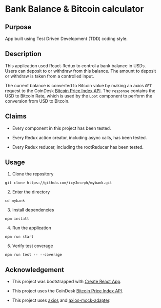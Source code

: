# Bank Balance & Bitcoin calculator

## Purpose

App built using Test Driven Development (TDD) coding style.

## Description

This application used React-Redux to control a bank balance in USDs. Users can deposit to or withdraw from this balance. The amount to deposit or withdraw is taken from a controlled input.

The current balance is converted to Bitcoin value by making an axios `GET` request to the CoinDesk [Bitcoin Price Index API](https://www.coindesk.com/api/). The `response` contains the USD to Bitcoin Rate, which is used by the `Loot` component to perform the conversion from USD to Bitcoin.

## Claims

* Every component in this project has been tested.

* Every Redux action creator, including async calls, has been tested.

* Every Redux reducer, including the rootReducer has been tested.

## Usage

1. Clone the repository

```
git clone https://github.com/icyJoseph/mybank.git
```

2. Enter the directory

```
cd mybank
```

3. Install dependencies

```
npm install
```

4. Run the application

```
npm run start
```

5. Verify test coverage

```
npm run test -- --coverage
```

## Acknowledgement

* This project was bootstrapped with [Create React App](https://github.com/facebookincubator/create-react-app).

* This project uses the CoinDesk [Bitcoin Price Index API](https://www.coindesk.com/api/).

* This project uses [axios](https://github.com/axios/axios) and [axios-mock-adapter](https://github.com/ctimmerm/axios-mock-adapter).
